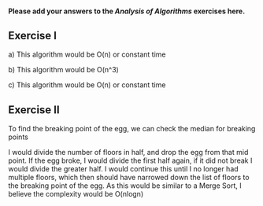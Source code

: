 #### Please add your answers to the ***Analysis of  Algorithms*** exercises here.

## Exercise I

a) This algorithm would be O(n) or constant time


b) This algorithm would be O(n^3)


c) This algorithm would be O(n) or constant time

## Exercise II


To find the breaking point of the egg, we can check the median for breaking points

I would divide the number of floors in half, and drop the egg from that mid point. If the egg broke, I would divide the first half again, if it did not break I would divide the greater half. I would continue this until I no longer had multiple floors, which then should have narrowed down the list of floors to the breaking point of the egg.
As this would be similar to a Merge Sort, I believe the complexity would be O(nlogn)

    
    
    
